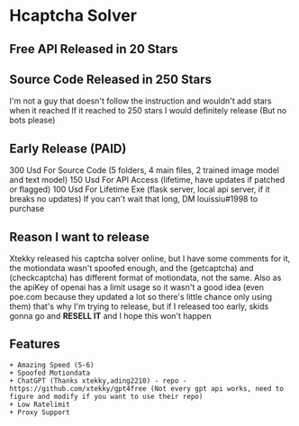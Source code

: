 # Hcaptcha Solver
## Free API Released in 20 Stars 
## Source Code Released in 250 Stars 
I'm not a guy that doesn't follow the instruction and wouldn't add stars when it reached
If it reached to 250 stars I would definitely release (But no bots please)
## Early Release (PAID)
300 Usd For Source Code (5 folders, 4 main files, 2 trained image model and text model)
150 Usd For API Access (lifetime, have updates if patched or flagged)
100 Usd For Lifetime Exe (flask server, local api server, if it breaks no updates)
If you can't wait that long, DM louissiu#1998 to purchase
## Reason I want to release
Xtekky released his captcha solver online, but I have some comments for it, the motiondata wasn't spoofed enough, and the (getcaptcha) and (checkcaptcha) has different format of motiondata, not the same. Also as the apiKey of openai has a limit usage so it wasn't a good idea (even poe.com because they updated a lot so there's little chance only using them) that's why I'm trying to release, but if I released too early, skids gonna go and **RESELL IT** and I hope this won't happen
## Features
```
+ Amazing Speed (5-6)
+ Spoofed Motiondata
+ ChatGPT (Thanks xtekky,ading2210) - repo - https://github.com/xtekky/gpt4free (Not every gpt api works, need to figure and modify if you want to use their repo)
+ Low Ratelimit
+ Proxy Support
```
